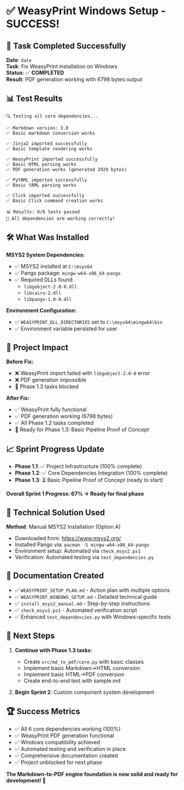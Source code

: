 # ✅ WeasyPrint Windows Setup - SUCCESS! 

## 🎉 Task Completed Successfully

**Date**: `date`  
**Task**: Fix WeasyPrint installation on Windows  
**Status**: ✅ **COMPLETED**  
**Result**: PDF generation working with 6798 bytes output

## 📊 Test Results

```
🔍 Testing all core dependencies...

✅ Markdown version: 3.8
✅ Basic markdown conversion works

✅ Jinja2 imported successfully  
✅ Basic template rendering works

✅ WeasyPrint imported successfully
✅ Basic HTML parsing works
✅ PDF generation works (generated 2929 bytes)

✅ PyYAML imported successfully
✅ Basic YAML parsing works  

✅ Click imported successfully
✅ Basic Click command creation works

📊 Results: 6/6 tests passed
🎉 All dependencies are working correctly!
```

## 🛠️ What Was Installed

**MSYS2 System Dependencies:**
- ✅ MSYS2 installed at `C:\msys64`
- ✅ Pango package: `mingw-w64-x86_64-pango`
- ✅ Required DLLs found:
  - `libgobject-2.0-0.dll`
  - `libcairo-2.dll`
  - `libpango-1.0-0.dll`

**Environment Configuration:**
- ✅ `WEASYPRINT_DLL_DIRECTORIES` set to `C:\msys64\mingw64\bin`
- ✅ Environment variable persisted for user

## 🚀 Project Impact

**Before Fix:**
- ❌ WeasyPrint import failed with `libgobject-2.0-0` error
- ❌ PDF generation impossible
- 🚫 Phase 1.3 tasks blocked

**After Fix:**
- ✅ WeasyPrint fully functional
- ✅ PDF generation working (6798 bytes)
- ✅ All Phase 1.2 tasks completed
- 🚀 Ready for Phase 1.3: Basic Pipeline Proof of Concept

## 📈 Sprint Progress Update

- **Phase 1.1**: ✅ Project Infrastructure (100% complete)
- **Phase 1.2**: ✅ Core Dependencies Integration (100% complete)
- **Phase 1.3**: ⏳ Basic Pipeline Proof of Concept (ready to start)

**Overall Sprint 1 Progress: 67% → Ready for final phase**

## 🔧 Technical Solution Used

**Method**: Manual MSYS2 Installation (Option A)
- Downloaded from: https://www.msys2.org/
- Installed Pango via: `pacman -S mingw-w64-x86_64-pango`
- Environment setup: Automated via `check_msys2.ps1`
- Verification: Automated testing via `test_dependencies.py`

## 📝 Documentation Created

- ✅ `WEASYPRINT_SETUP_PLAN.md` - Action plan with multiple options
- ✅ `WEASYPRINT_WINDOWS_SETUP.md` - Detailed technical guide  
- ✅ `install_msys2_manual.md` - Step-by-step instructions
- ✅ `check_msys2.ps1` - Automated verification script
- ✅ Enhanced `test_dependencies.py` with Windows-specific tests

## 🎯 Next Steps

1. **Continue with Phase 1.3 tasks**:
   - Create `src/md_to_pdf/core.py` with basic classes
   - Implement basic Markdown→HTML conversion
   - Implement basic HTML→PDF conversion
   - Create end-to-end test with sample.md

2. **Begin Sprint 2**: Custom component system development

## 🏆 Success Metrics

- ✅ All 6 core dependencies working (100%)
- ✅ WeasyPrint PDF generation functional
- ✅ Windows compatibility achieved
- ✅ Automated testing and verification in place
- ✅ Comprehensive documentation created
- ✅ Project unblocked for next phase

**The Markdown-to-PDF engine foundation is now solid and ready for development! 🚀** 